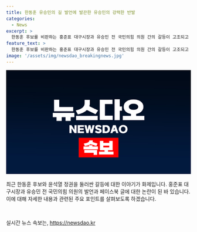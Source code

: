 ```yaml
---
title: 한동훈 유승민의 길 발언에 발끈한 유승민의 강력한 반발
categories:
  - News
excerpt: >
  한동훈 후보를 비판하는 홍준표 대구시장과 유승민 전 국민의힘 의원 간의 갈등이 고조되고 있다. 홍 대구시장은 한 후보를 유승민의 길로 가는 중이라 주장하며, 한 후보의 성공 또는 실패가 윤 정권에 대한 영향력을 갖는다고 밝혔다. 이에 유 전 의원은 도발에 상대해주겠다며 반격하고, 홍 대구시장을 기회주의자로 비판했다. 또한, 홍 대구시장은 한 후보를 바라볼 때의 자세를 코박홍이라는 은어로 비꼬았다. 이에 홍 대구시장은 얼치기 좌파들과 진중권 교수의 조언을 받고 사실 왜곡을 한다는 주장에도 반격하며 갈등이 계속되고 있다.
feature_text: >
  한동훈 후보를 비판하는 홍준표 대구시장과 유승민 전 국민의힘 의원 간의 갈등이 고조되고 있다. 홍 대구시장은 한 후보를 유승민의 길로 가는 중이라 주장하며, 한 후보의 성공 또는 실패가 윤 정권에 대한 영향력을 갖는다고 밝혔다. 이에 유 전 의원은 도발에 상대해주겠다며 반격하고, 홍 대구시장을 기회주의자로 비판했다. 또한, 홍 대구시장은 한 후보를 바라볼 때의 자세를 코박홍이라는 은어로 비꼬았다. 이에 홍 대구시장은 얼치기 좌파들과 진중권 교수의 조언을 받고 사실 왜곡을 한다는 주장에도 반격하며 갈등이 계속되고 있다.
image: '/assets/img/newsdao_breakingnews.jpg'
---
```


<p><img src="/assets/img/newsdao_breakingnews.jpg" alt="bookingtag 속보" /></p>

<p>최근 한동훈 후보와 윤석열 정권을 둘러싼 갈등에 대한 이야기가 화제입니다. 홍준표 대구시장과 유승민 전 국민의힘 의원의 발언과 페이스북 글에 대한 논란이 된 바 있습니다. 이에 대해 자세한 내용과 관련된 주요 포인트를 살펴보도록 하겠습니다.</p>

<p data-ke-size="size16">&nbsp;</p>
실시간 뉴스 속보는, <a href="https://newsdao.kr" rel="dofollow">https://newsdao.kr</a>


